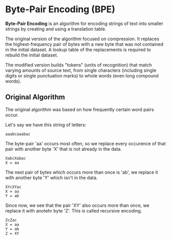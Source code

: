 # Byte-Pair Encoding (BPE)
__Byte-Pair Encoding__ is an algorithm for encoding strings of text into smaller strings by creating and using a translation table.

The original version of the algorithm focused on compression. It replaces the highest-frequency pair of bytes with a new byte that was not contained in the initial dataset. A lookup table of the replacements is required to rebuild the initial dataset.

The modified version builds "tokens" (units of recognition) that match varying amounts of source text, from single characters (including single digits or single punctuation marks) to whole words (even long compound words).

## Original Algorithm
The original algorithm was based on how frequently certain word pairs occur.

Let's say we have this string of letters:

```
aaabcaaabac
```
The byte-pair 'aa' occurs most often, so we replace every occurence of that pair with another byte 'X' that is not already in the data.
```
XabcXabac
X = aa
``` 
The next pair of bytes which occurs more than once is 'ab', we replace it with another byte 'Y' which isn't in the data.
```
XYcXYac
X = aa
Y = ab
```
Since now, we see that the pair 'XY' also occurs more than once, we replace it with anotehr byte 'Z'. This is called recursive encoding.
```
ZcZac
X = aa
Y = ab
Z = XY
```